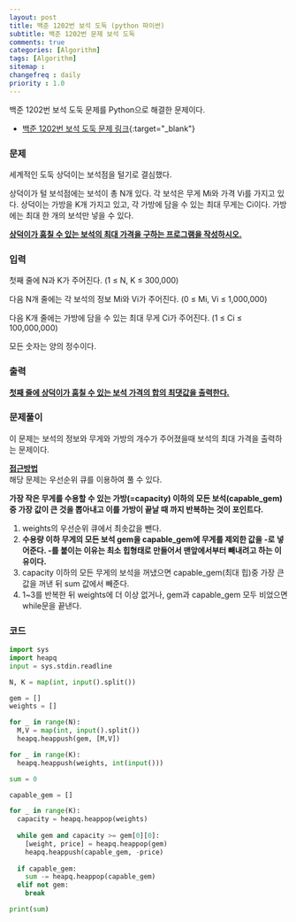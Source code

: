 ```yaml
---
layout: post
title: 백준 1202번 보석 도둑 (python 파이썬)
subtitle: 백준 1202번 문제 보석 도둑
comments: true
categories: [Algorithm]
tags: [Algorithm]
sitemap :
changefreq : daily
priority : 1.0
---
```

백준 1202번 보석 도둑 문제를 Python으로 해결한 문제이다.  

* [백준 1202번 보석 도둑 문제 링크](https://www.acmicpc.net/problem/1202){:target="_blank"}

### 문제 
세계적인 도둑 상덕이는 보석점을 털기로 결심했다.

상덕이가 털 보석점에는 보석이 총 N개 있다. 각 보석은 무게 Mi와 가격 Vi를 가지고 있다. 상덕이는 가방을 K개 가지고 있고, 각 가방에 담을 수 있는 최대 무게는 Ci이다. 가방에는 최대 한 개의 보석만 넣을 수 있다.

**<u>상덕이가 훔칠 수 있는 보석의 최대 가격을 구하는 프로그램을 작성하시오.</u>**


### 입력
첫째 줄에 N과 K가 주어진다. (1 ≤ N, K ≤ 300,000)

다음 N개 줄에는 각 보석의 정보 Mi와 Vi가 주어진다. (0 ≤ Mi, Vi ≤ 1,000,000)

다음 K개 줄에는 가방에 담을 수 있는 최대 무게 Ci가 주어진다. (1 ≤ Ci ≤ 100,000,000)

모든 숫자는 양의 정수이다.

### 출력
**<u>첫째 줄에 상덕이가 훔칠 수 있는 보석 가격의 합의 최댓값을 출력한다.</u>**

### 문제풀이
이 문제는 보석의 정보와 무게와 가방의 개수가 주어졌을때 보석의 최대 가격을 출력하는 문제이다.

**<u>접근방법</u>**  
해당 문제는 우선순위 큐를 이용하여 풀 수 있다.

**가장 작은 무게를 수용할 수 있는 가방(=capacity) 이하의 모든 보석(capable_gem) 중 가장 값이 큰 것을 뽑아내고 이를 가방이 끝날 때 까지 반복하는 것이 포인트다.**

1. weights의 우선순위 큐에서 최솟값을 뺀다.    
2. **수용량 이하 무게의 모든 보석 gem을 capable_gem에 무게를 제외한 값을 -로 넣어준다. -를 붙이는 이유는 최소 힙형태로 만들어서 맨앞에서부터 빼내려고 하는 이유이다.**  
3. capacity 이하의 모든 무게의 보석을 꺼냈으면 capable_gem(최대 힙)중 가장 큰 값을 꺼낸 뒤 sum 값에서 빼준다.  
4. 1~3를 반복한 뒤 weights에 더 이상 없거나, gem과 capable_gem 모두 비었으면 while문을 끝낸다.  

### 코드
```python
import sys
import heapq
input = sys.stdin.readline

N, K = map(int, input().split())

gem = []
weights = []

for _ in range(N):
  M,V = map(int, input().split())
  heapq.heappush(gem, [M,V])

for _ in range(K):
  heapq.heappush(weights, int(input()))

sum = 0

capable_gem = []

for _ in range(K):
  capacity = heapq.heappop(weights)
  
  while gem and capacity >= gem[0][0]:
    [weight, price] = heapq.heappop(gem)
    heapq.heappush(capable_gem, -price)
  
  if capable_gem:
    sum -= heapq.heappop(capable_gem)
  elif not gem:
    break

print(sum)
```
